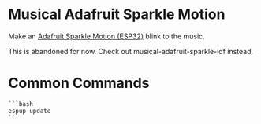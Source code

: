 # Musical Adafruit Sparkle Motion

Make an [Adafruit Sparkle Motion (ESP32)](https://learn.adafruit.com/adafruit-sparkle-motion/overview) blink to the music.

This is abandoned for now. Check out musical-adafruit-sparkle-idf instead.

# Common Commands

    ```bash
    espup update
    ```
